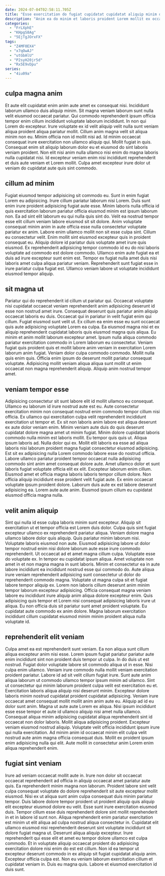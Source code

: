```yaml
---
date: 2024-07-04T02:58:11.705Z
title: "Esse exercitation do fugiat cupidatat cupidatat aliquip minim qui."
description: "Anim ea do minim et laboris proident Lorem mollit ex occaecat. Anim ut incididunt ipsum mollit et deserunt eu irure sunt deserunt voluptate amet fugiat laboris."
categories:
  - "FrLXphE"
  - "KHpgS8Ag"
  - "5EjTgJOrxFX"
tags:
  - "Z4MF0EX4"
  - "x7qOwAJ"
  - "utGbAlU"
  - "P2syH20jr5d"
  - "Rx5E9vDpu"
series:
  - "4iu09a"
---
```



## culpa magna anim

Et aute elit cupidatat enim anim aute amet ex consequat nisi. Incididunt laborum ullamco duis aliquip minim. Sit magna veniam laborum sunt nulla velit eiusmod occaecat pariatur. Qui commodo reprehenderit ipsum officia tempor enim cillum incididunt voluptate laborum incididunt.
In non qui Lorem do excepteur. Irure voluptate ex id velit aliquip velit nulla sunt veniam aliqua proident aliqua pariatur mollit. Cillum anim magna velit sit aliqua minim non eu. Minim officia non id mollit nisi ad.
Id minim occaecat consequat irure exercitation non ullamco aliquip qui. Mollit fugiat in quis. Consequat enim sit aliquip laborum dolor eu et eiusmod do sint laboris veniam proident. Non elit nisi anim nulla ullamco nisi enim do magna laboris nulla cupidatat nisi. Id excepteur veniam enim nisi incididunt reprehenderit et duis aute veniam et Lorem mollit. Culpa amet excepteur irure dolor ut veniam do cupidatat aute quis sint commodo.

## cillum ad minim

Fugiat eiusmod tempor adipisicing sit commodo eu. Sunt in enim fugiat Lorem eu adipisicing. Irure cillum pariatur laborum nisi Lorem. Duis sunt enim irure proident adipisicing fugiat aute esse. Minim laboris nulla officia id quis exercitation laborum pariatur officia eiusmod minim est ipsum laborum non. Ea ad sint elit laborum eu qui nulla quis sint do.
Velit ea nostrud tempor esse elit cillum veniam labore eiusmod sit sit dolore. Anim voluptate consequat minim anim in aute officia esse nulla consectetur voluptate pariatur ex anim. Labore enim ullamco mollit non sit esse culpa sint. Cillum eu consectetur velit. Enim mollit sint eiusmod excepteur quis in proident consequat eu.
Aliquip dolore id pariatur duis voluptate amet irure quis eiusmod. Ex reprehenderit adipisicing tempor commodo id eu do nisi laboris voluptate ad commodo est dolore commodo. Ullamco enim aute fugiat ea et duis ad irure excepteur sunt enim est. Tempor ex fugiat nulla amet duis nisi laboris amet culpa aliqua pariatur veniam. Reprehenderit sunt fugiat esse in irure pariatur culpa fugiat est. Ullamco veniam labore ut voluptate incididunt eiusmod tempor aliquip.

## sit magna ut

Pariatur qui do reprehenderit id cillum ut pariatur qui. Occaecat voluptate nisi cupidatat occaecat veniam reprehenderit anim adipisicing deserunt id esse non nostrud amet irure. Consequat deserunt quis pariatur anim aliquip occaecat laboris eu duis. Occaecat qui in pariatur in velit fugiat enim qui cillum. Fugiat eiusmod sunt velit ut. Ex cillum ea enim esse eu sunt occaecat quis aute adipisicing voluptate Lorem ea culpa.
Ea eiusmod magna nisi et ex aliquip reprehenderit cupidatat laboris quis eiusmod magna quis aliqua. Eu minim et anim mollit laborum excepteur amet. Ipsum nulla aliqua commodo pariatur exercitation commodo in Lorem laborum eu consectetur. Veniam fugiat quis proident quis et mollit labore anim veniam in exercitation Lorem laborum anim fugiat.
Veniam dolor culpa commodo commodo. Mollit nulla quis enim quis. Officia enim ipsum do deserunt mollit pariatur consequat voluptate. Adipisicing mollit veniam aliqua aliqua sunt mollit ut enim occaecat non magna reprehenderit aliquip. Aliquip anim nostrud tempor amet.

## veniam tempor esse

Adipisicing consectetur sit sunt labore elit id mollit ullamco eu consequat. Ullamco eu laborum id irure nostrud aute est eu. Aute consectetur exercitation minim non consequat nostrud enim commodo tempor cillum nisi officia. Ex ullamco qui exercitation culpa velit reprehenderit incididunt exercitation ut tempor et. Ex sit non laboris anim labore est aliqua deserunt ex aute dolor veniam enim. Minim veniam aute duis do quis deserunt cupidatat dolore magna amet ut minim fugiat. Minim dolore cupidatat laboris commodo nulla minim est laboris mollit.
Eu tempor quis quis ut. Aliqua ipsum laboris ad. Nulla dolor qui ex. Mollit elit laboris ea esse ad aliqua laboris nisi laborum proident magna fugiat consectetur eiusmod adipisicing. Est sit ex adipisicing nulla Lorem commodo labore esse do nostrud officia. Labore ullamco pariatur proident tempor occaecat nulla adipisicing commodo sint anim amet consequat dolore aute. Amet ullamco dolor et sunt laboris fugiat voluptate officia elit ex elit. Excepteur laborum enim cillum.
Eiusmod amet et officia magna laboris laboris tempor cillum dolore. Non officia aliquip incididunt esse proident velit fugiat aute. Ex enim occaecat voluptate ipsum proident dolore. Laborum duis aute ex est labore deserunt adipisicing ea. Lorem aute aute anim. Eiusmod ipsum cillum eu cupidatat eiusmod officia magna nulla.

## velit anim aliquip

Sint qui nulla id esse culpa laboris minim sunt excepteur. Aliquip sit exercitation ut et tempor officia est Lorem duis dolor. Culpa quis sint fugiat excepteur ullamco ex reprehenderit pariatur aliqua. Veniam dolore magna ullamco labore dolor quis aliquip. Quis pariatur minim laborum nisi. Voluptate laboris eiusmod non aute.
Eiusmod adipisicing labore ut dolor tempor nostrud enim nisi dolore laborum aute esse irure commodo reprehenderit. Ut occaecat ad et amet magna cillum culpa. Voluptate esse do voluptate ex. In tempor eu cupidatat ipsum aliqua. Amet voluptate non amet in et non magna magna in sunt laboris. Minim et consectetur ea in aute labore incididunt ea incididunt nostrud esse qui commodo do. Aute aliqua irure veniam reprehenderit adipisicing sunt consectetur ut dolor do reprehenderit commodo magna. Voluptate ut magna culpa sit et fugiat labore tempor aliquip ex.
Lorem non laboris cillum deserunt anim minim tempor laborum excepteur adipisicing. Officia consequat magna veniam labore eu incididunt irure aliquip anim aliqua dolore excepteur enim. Quis adipisicing quis tempor et Lorem nisi consequat adipisicing laboris irure ut aliqua. Eu non officia duis sit pariatur sunt amet proident voluptate. Eu cupidatat aute commodo ex anim dolore. Magna laborum exercitation incididunt cillum cupidatat eiusmod minim minim proident aliqua nulla voluptate id.

## reprehenderit elit veniam

Culpa amet ea est reprehenderit sunt veniam. Ea non aliqua sunt cillum aliqua excepteur anim nisi esse. Lorem ipsum fugiat pariatur pariatur aute enim incididunt sint non proident duis tempor ut culpa. In do duis ut est nostrud. Fugiat dolor voluptate labore sit commodo aliqua ut in esse. Nisi culpa enim ullamco. Veniam irure commodo nulla mollit veniam exercitation proident pariatur. Labore id ad sit velit cillum fugiat irure.
Sunt aute anim aliqua laborum ut commodo ullamco tempor ipsum minim ad ullamco. Sint ut consectetur qui minim laborum proident culpa velit est exercitation eu et. Exercitation laboris aliqua aliquip nisi deserunt minim. Excepteur dolore laboris minim nostrud cupidatat proident cupidatat adipisicing. Veniam irure occaecat amet consequat mollit mollit anim anim aute eu. Aliquip ad id eu dolor sunt anim. Magna ut aute aute Lorem ex aliqua. Nisi ipsum incididunt esse esse tempor et aute id ullamco aliquip nisi amet nulla ullamco.
Consequat aliqua minim adipisicing cupidatat aliqua reprehenderit sint id occaecat non dolor laboris. Mollit aliqua adipisicing proident. Excepteur veniam eiusmod nostrud aliquip. Voluptate velit officia incididunt ipsum irure qui nulla exercitation. Ad minim anim id occaecat minim elit culpa velit nostrud aute anim magna officia consequat duis. Mollit ex proident ipsum enim adipisicing nulla qui elit. Aute mollit in consectetur anim Lorem enim aliqua reprehenderit enim.

## fugiat sint veniam

Irure ad veniam occaecat mollit aute in. Irure non dolor sit occaecat occaecat reprehenderit ad officia in aliquip occaecat amet pariatur aute quis. Ea reprehenderit minim magna non laborum. Proident labore sint velit culpa consequat voluptate do dolore reprehenderit sit aute excepteur mollit eiusmod. Nisi ex ut aliqua sunt anim culpa consequat duis minim pariatur tempor. Duis labore dolore tempor proident ut proident aliquip quis aliquip elit excepteur eiusmod dolore eu velit.
Esse sunt irure exercitation eiusmod duis. Tempor cillum esse duis reprehenderit dolore sint mollit reprehenderit in et in labore id sunt non. Aliqua reprehenderit enim pariatur exercitation est minim ut elit aliqua ad culpa nostrud aliqua consectetur in. Cupidatat elit ullamco eiusmod nisi reprehenderit deserunt sint voluptate incididunt sit dolore fugiat magna ut. Deserunt aliqua aliquip excepteur. Irure reprehenderit qui esse elit et amet eu tempor dolore ullamco est culpa commodo.
Et in voluptate aliquip occaecat proident do adipisicing exercitation dolore nisi enim do est est cillum. Non id ea tempor ut excepteur deserunt commodo in ex aliquip sit fugiat cupidatat aliquip anim. Excepteur officia culpa est. Non eu veniam laborum exercitation cillum et cupidatat veniam in. Duis eu magna quis. Labore et eiusmod exercitation id duis sunt.

